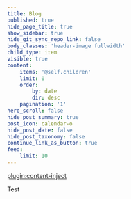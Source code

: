 ```yaml
---
title: Blog
published: true
hide_page_title: true
show_sidebar: true
hide_git_sync_repo_link: false
body_classes: 'header-image fullwidth'
child_type: item
visible: true
content:
    items: '@self.children'
    limit: 0
    order:
        by: date
        dir: desc
    pagination: '1'
hero_scroll: false
hide_post_summary: true
post_icon: calendar-o
hide_post_date: false
hide_post_taxonomy: false
continue_link_as_button: true
feed:
    limit: 10
---
```


[plugin:content-inject](_important-reminders)

Test